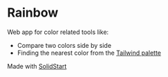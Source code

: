 # Rainbow

Web app for color related tools like:

- Compare two colors side by side
- Finding the nearest color from the [Tailwind palette](https://tailwindcss.com/docs/customizing-colors#color-palette-reference)

Made with [SolidStart](https://github.com/solidjs/solid-start)
